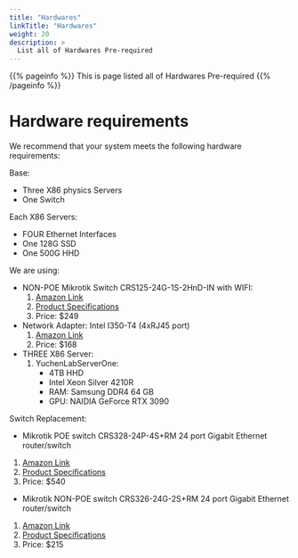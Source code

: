 ```yaml
---
title: "Hardwares"
linkTitle: "Hardwares"
weight: 20
description: >
  List all of Hardwares Pre-required
---
```


{{% pageinfo %}}
This is page listed all of Hardwares Pre-required
{{% /pageinfo %}}

# Hardware requirements
We recommend that your system meets the following hardware requirements:

Base:
+ Three X86 physics Servers
+ One Switch

Each X86 Servers:
+ FOUR Ethernet Interfaces
+ One 128G SSD
+ One 500G HHD

We are using:

+ NON-POE Mikrotik Switch CRS125-24G-1S-2HnD-IN with WIFI:  
	1. [Amazon Link](https://www.amazon.com/Mikrotik-CRS125-24G-1S-2HnD-Switch-2-4GHz-Antennas/dp/B084382SZY/ref=sr_1_3?crid=2WTIHVC5PJFMB&keywords=CRS125-24G-1S-2HnD-IN&qid=1671742018&s=electronics&sprefix=crs125-24g-1s-2hnd-in%2Celectronics%2C206&sr=1-3)
	2. [Product Specifications](https://mikrotik.com/product/CRS125-24G-1S-2HnD-IN)
	3. Price: $249
+ Network Adapter: Intel I350-T4 (4xRJ45 port)
	1. [Amazon Link](https://www.amazon.com/1-25G-Gigabit-Network-Card-PCI/dp/B01MXJA7M8/ref=sr_1_2_sspa?crid=11D4743A6AL6A&keywords=intel+i350&qid=1671742426&s=electronics&sprefix=intel+i350%2Celectronics%2C100&sr=1-2-spons&psc=1&spLa=ZW5jcnlwdGVkUXVhbGlmaWVyPUFSRTFBRkw4TUdQNUgmZW5jcnlwdGVkSWQ9QTAzOTY3MDQyTTlXWkFSWDlKUzIwJmVuY3J5cHRlZEFkSWQ9QTAxNTEwMjQxWDIxUlpPOElFR1E3JndpZGdldE5hbWU9c3BfYXRmJmFjdGlvbj1jbGlja1JlZGlyZWN0JmRvTm90TG9nQ2xpY2s9dHJ1ZQ==)
	2. Price: $168
+ THREE X86 Server:
	1. YuchenLabServerOne:
		+ 4TB HHD
		+ Intel Xeon Silver 4210R
		+ RAM: Samsung DDR4 64 GB
		+ GPU: NAIDIA GeForce RTX 3090


Switch Replacement:
+ Mikrotik POE switch CRS328-24P-4S+RM 24 port Gigabit Ethernet router/switch
1. [Amazon Link](https://www.amazon.com/Mikrotik-CRS328-24P-4S-RM-Ethernet-rackmount/dp/B07C657P7Q/ref=asc_df_B07C657P7Q/?tag=hyprod-20&linkCode=df0&hvadid=309807187084&hvpos=&hvnetw=g&hvrand=2525653589852471086&hvpone=&hvptwo=&hvqmt=&hvdev=c&hvdvcmdl=&hvlocint=&hvlocphy=9009732&hvtargid=pla-643820699447&psc=1)
2. [Product Specifications](https://mikrotik.com/product/crs328_24p_4s_rm)
3. Price: $540
+ Mikrotik NON-POE switch CRS326-24G-2S+RM 24 port Gigabit Ethernet router/switch
1. [Amazon Link](https://www.amazon.com/Mikrotik-CRS326-24G-2S-RM-326-24G-2S-rackmount/dp/B0747TBTDX/ref=psdc_281414_t2_B07C657P7Q)
2. [Product Specifications](https://mikrotik.com/product/CRS326-24G-2SplusRM)
3. Price: $215
